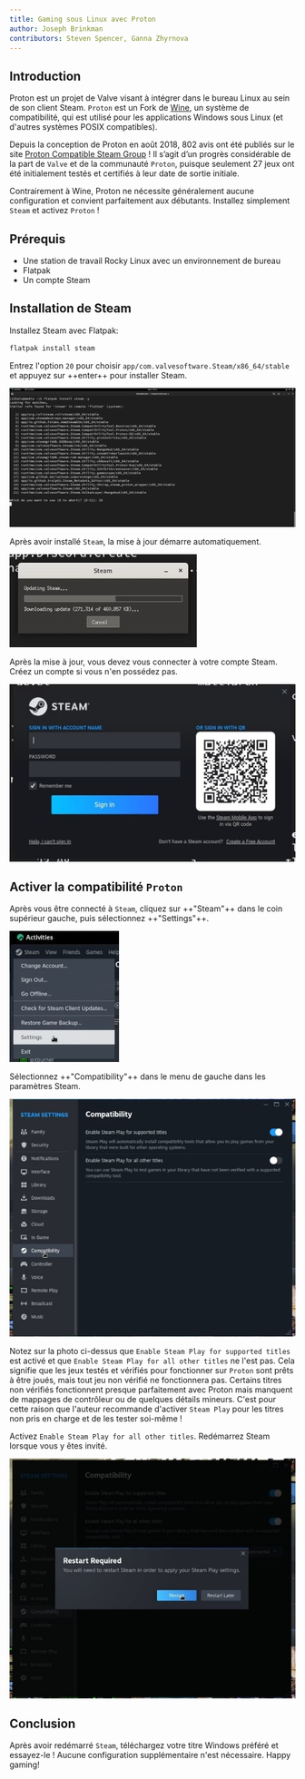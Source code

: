 ```yaml
---
title: Gaming sous Linux avec Proton
author: Joseph Brinkman
contributors: Steven Spencer, Ganna Zhyrnova
---
```


## Introduction

Proton est un projet de Valve visant à intégrer dans le bureau Linux au sein de son client Steam. `Proton` est un Fork de [Wine](https://www.winehq.org/), un système de compatibilité, qui est utilisé pour les applications Windows sous Linux (et d'autres systèmes POSIX compatibles).

Depuis la conception de Proton en août 2018, 802 avis ont été publiés sur le site [Proton Compatible Steam Group](https://store.steampowered.com/curator/33483305-Proton-Compatible/about/) ! Il s’agit d’un progrès considérable de la part de `Valve` et de la communauté `Proton`, puisque seulement 27 jeux ont été initialement testés et certifiés à leur date de sortie initiale.

Contrairement à Wine, Proton ne nécessite généralement aucune configuration et convient parfaitement aux débutants. Installez simplement `Steam` et activez `Proton` !

## Prérequis

- Une station de travail Rocky Linux avec un environnement de bureau
- Flatpak
- Un compte Steam

## Installation de Steam

Installez Steam avec Flatpak:

```bash
flatpak install steam 
```

Entrez l'option `20` pour choisir `app/com.valvesoftware.Steam/x86_64/stable` et appuyez sur ++enter++ pour installer Steam.

![Installing Steam option 20](images/Timeline_1_01_00_22_00.jpg)

Après avoir installé `Steam`, la mise à jour démarre automatiquement.

![Steam updates](images/Timeline_1_01_04_16_00.jpg)

Après la mise à jour, vous devez vous connecter à votre compte Steam. Créez un compte si vous n'en possédez pas.

![Steam](images/Timeline_1_01_06_09_04.jpg)

## Activer la compatibilité `Proton`

Après vous être connecté à `Steam`, cliquez sur ++"Steam"++ dans le coin supérieur gauche, puis sélectionnez ++"Settings"++.

![Steam settings](images/Timeline_1_01_10_18_38.jpg)

Sélectionnez ++"Compatibility"++ dans le menu de gauche dans les paramètres Steam.

![Compatibility settings](images/Timeline_1_01_10_58_27.jpg)

Notez sur la photo ci-dessus que `Enable Steam Play for supported titles` est activé et que `Enable Steam Play for all other titles` ne l'est pas. Cela signifie que les jeux testés et vérifiés pour fonctionner sur `Proton` sont prêts à être joués, mais tout jeu non vérifié ne fonctionnera pas. Certains titres non vérifiés fonctionnent presque parfaitement avec Proton mais manquent de mappages de contrôleur ou de quelques détails mineurs. C'est pour cette raison que l'auteur recommande d'activer `Steam Play` pour les titres non pris en charge et de les tester soi-même !

Activez `Enable Steam Play for all other titles`. Redémarrez Steam lorsque vous y êtes invité.

![Steam play for all other titles toggled](images/Timeline_1_01_11_07_44.jpg)

## Conclusion

Après avoir redémarré `Steam`, téléchargez votre titre Windows préféré et essayez-le ! Aucune configuration supplémentaire n'est nécessaire. Happy gaming!
